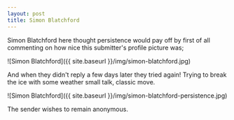```yaml
---
layout: post
title: Simon Blatchford
---
```


Simon Blatchford here thought persistence would pay off by first of all commenting on how nice this submitter's profile picture was;

![Simon Blatchford]({{ site.baseurl }}/img/simon-blatchford.jpg)

And when they didn't reply a few days later they tried again! Trying to break the ice with some weather small talk, classic move.

![Simon Blatchford]({{ site.baseurl }}/img/simon-blatchford-persistence.jpg)

The sender wishes to remain anonymous.
